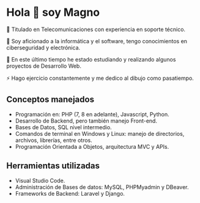 <!--
# Hi there 👋

**MagPS/MagPS** is a ✨ _special_ ✨ repository because its `README.md` (this file) appears on your GitHub profile.

Here are some ideas to get you started:

- 🔭 I’m currently working on ...
- 🌱 I’m currently learning ...
- 💬 Ask me about ...
- 📫 How to reach me: ...
- ⚡ Fun fact: ...

---
-->

# Hola 👋 soy Magno

🔭 Titulado en Telecomunicaciones con experiencia en soporte técnico.
<p>📖 Soy aficionado a la informática y el software, tengo conocimientos en ciberseguridad y electrónica.</p>
<p>🌱 En este último tiempo he estado estudiando y realizando algunos proyectos de Desarrollo Web.</p>
<p>⚡ Hago ejercicio constantemente y me dedico al dibujo como pasatiempo.</p>

## Conceptos manejados

- Programación en: PHP (7, 8 en adelante), Javascript, Python.
- Desarrollo de Backend, pero también manejo Front-end.
- Bases de Datos, SQL nivel intermedio.
- Comandos de terminal en Windows y Linux: manejo de directorios, archivos, librerías, entre otros.
- Programación Orientada a Objetos, arquitectura MVC y APIs.

## Herramientas utilizadas

- Visual Studio Code.
- Administración de Bases de datos: MySQL, PHPMyadmin y DBeaver.
- Frameworks de Backend: Laravel y Django.
